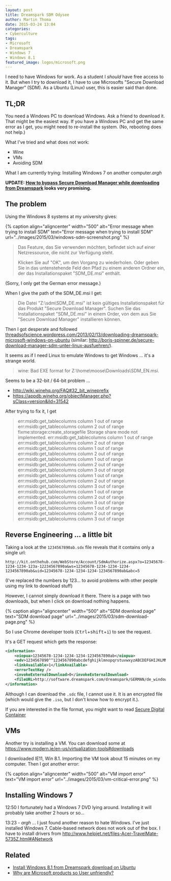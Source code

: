 ```yaml
---
layout: post
title: Dreamspark SDM Odysee
author: Martin Thoma
date: 2015-03-24 13:04
categories:
- Cyberculture
tags:
- Microsoft
- Dreamspark
- Windows 7
- Windows 8.1
featured_image: logos/microsoft.png
---
```

I need to have Windows for work. As a student I *should* have free access to
it. But when I try to download it, I have to use Microsofts
"Secure Download Manager" (SDM). As a Ubuntu (Linux) user, this is easier
said than done.

## TL;DR

You need a Windows PC to download Windows. Ask a friend to download it. That
might be the easiest way. If you have a Windows PC and get the same error as I
get, you might need to re-install the system. (No, rebooting does not help.)

What I've tried and what does not work:

* Wine
* VMs
* Avoiding SDM

What I am currently trying: Installing Windows 7 on another computer.*argh*

**UPDATE: [How to bypass Secure Download Manager while downloading from Dreamspark](http://v3l0c1r4pt0r.tk/2014/06/01/how-to-download-from-dreamspark-bypassing-secure-download-manager/) looks very promising.**


## The problem

Using the Windows 8 systems at my university gives:

{% caption align="aligncenter" width="500" alt="Error message when trying to install SDM" text="Error message when trying to install SDM" url="../images/2015/03/windows-sdm-screenshot.png" %}

> Das Feature, das Sie verwenden möchten, befindet sich auf einer Netzressource,
> die nicht zur Verfügung steht.
>
> Klicken Sie auf "OK", um den Vorgang zu wiederholen. Oder geben Sie in das
> untenstehende Feld den Pfad zu einem anderen Ordner ein, der das
> Installationspaket "SDM_DE.msi" enthält.

(Sorry, I only get the German error message.)

When I give the path of the SDM_DE.msi I get:

> Die Datei "Z:\sdm\SDM_DE.msi" ist kein gültiges Installationspaket für das
> Produkt "Secure Download Manager". Suchen Sie das Installationspaket
> "SDM_DE.msi" in einem Order, von dem aus Sie
> "Secure Download Manager" installieren können.

Then I got desperate and followed [threadsofscience.wordpress.com/2013/02/13/downloading-dreamspark-microsoft-windows-on-ubuntu](https://threadsofscience.wordpress.com/2013/02/13/downloading-dreamspark-microsoft-windows-on-ubuntu/) (similar: http://boris-spinner.de/secure-download-manager-sdm-unter-linux-ausfuehren/).

It seems as if I need Linux to emulate Windows to get Windows ... it's a
strange world.

> wine: Bad EXE format for Z:\home\moose\Downloads\SDM_EN.msi.

Seems to be a 32-bit / 64-bit problem ...

* http://wiki.winehq.org/FAQ#32_bit_wineprefix
* https://appdb.winehq.org/objectManager.php?sClass=version&iId=31542


After trying to fix it, I get

> err:msidb:get_tablecolumns column 1 out of range
> err:msidb:get_tablecolumns column 2 out of range
> fixme:storage:create_storagefile Storage share mode not implemented.
> err:msidb:get_tablecolumns column 1 out of range
> err:msidb:get_tablecolumns column 2 out of range
> err:msidb:get_tablecolumns column 1 out of range
> err:msidb:get_tablecolumns column 2 out of range
> err:msidb:get_tablecolumns column 1 out of range
> err:msidb:get_tablecolumns column 2 out of range
> err:msidb:get_tablecolumns column 3 out of range
> err:msidb:get_tablecolumns column 1 out of range
> err:msidb:get_tablecolumns column 2 out of range
> err:msidb:get_tablecolumns column 3 out of range
> err:msidb:get_tablecolumns column 1 out of range
> err:msidb:get_tablecolumns column 2 out of range
> err:msidb:get_tablecolumns column 3 out of range
> err:msidb:get_tablecolumns column 1 out of range
> err:msidb:get_tablecolumns column 2 out of range
> err:msidb:get_tablecolumns column 3 out of range


## Reverse Engineering ... a little bit

Taking a look at the `1234567890ab.sdx` file reveals that it contains only a single url:

```text
http://kit.onthehub.com/WebStore/Account/SdmAuthorize.aspx?o=12345678-1234-1234-123a-12234567890a&ws=12345678-1234-1234-1234-1234567890ab&uid=12345678-1234-1234-1234-1234567890ab&abc=5
```

(I've replaced the numbers by 123... to avoid problems with other people using
my link to download stuff)

However, I cannot simply download it there. There is a page with two downloads,
but when I click on download nothing happens.

{% caption align="aligncenter" width="500" alt="SDM download page" text="SDM download page" url="../images/2015/03/sdm-download-page.png" %}

So I use Chrome developer tools
(<kbd>Ctrl</kbd>+<kbd>shift</kbd>+<kbd>i</kbd>) to see the request.

It's a GET request which gets the response:

```xml
<information>
    <oiopua>12345678-1234-1234-1234-1234567890ab</oiopua>
    <edv>1234567890^^1234567890abcdefghijklmnopqrstuvwxyzABCDEFGHIJKLMNOPQRSTUVWXYZ0123456789</edv>
    <linkAvailable>1</linkAvailable>
    <errorTextKey />
    <invokeExternalDownload>0</invokeExternalDownload>
    <fileURL>http://software.dreamspark.com/dreamspark/GERMAN/de_windows_8.1_with_update_x64_dvd_4048209.01.sdc</fileURL>
</information>
```

Although I can download the `.sdc` file, I cannot use it. It is an encrypted
file (which would give the `.iso`, but I don't know how to encrypt it.).

If you are interested in the file format, you might want to read
[Secure Digital Container](https://en.wikipedia.org/wiki/Secure_Digital_Container)


## VMs

Another try is installing a VM. You can download some at
https://www.modern.ie/en-us/virtualization-tools#downloads

I downloaded IE11, Win 8.1. Importing the VM took about 15 minutes on my computer.
Then I got another error:

{% caption align="aligncenter" width="500" alt="VM import error" text="VM import error" url="../images/2015/03/vm-critical-error.png" %}


## Installing Windows 7

12:50 I fortunately had a Windows 7 DVD lying around. Installing it will
probably take another 2 hours or so...

13:23 - *argh* ... I just found another reason to hate Windows. I've just
installed Windows 7. Cable-based network does not work out of the box.
I have to install drivers from http://www.helpjet.net/files-Acer-TravelMate-5735Z.html#ANetwork



## Related

* [Install Windows 8.1 from Dreamspark download on Ubuntu](http://superuser.com/questions/734924/install-windows-8-1-from-dreamspark-download-on-ubuntu)
* [Why are Microsoft products so User unfriendly?](//martin-thoma.com/why-are-microsoft-products-so-user-unfriendly/)